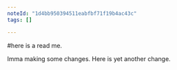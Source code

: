 ```yaml
---
noteId: "1d4bb950394511eabfbf71f19b4ac43c"
tags: []

---
```


#here is a read me.

Imma making some changes. 
Here is yet another change.